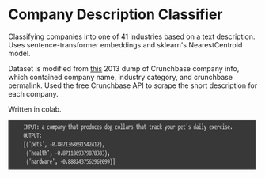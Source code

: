 # Company Description Classifier
Classifying companies into one of 41 industries based on a text description. Uses sentence-transformer embeddings and sklearn's NearestCentroid model.  

Dataset is modified from [this](https://github.com/datahoarder/crunchbase-october-2013) 2013 dump of Crunchbase company info, which contained company name, industry category, and crunchbase permalink. Used the free Crunchbase API to scrape the short description for each company.

Written in colab.

<img src="/preview_img.png" width="500" height="100"/>
